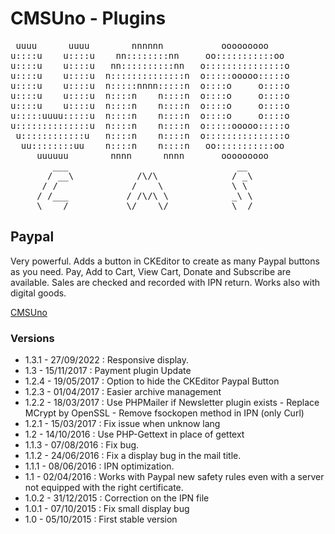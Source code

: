 CMSUno - Plugins
================

<pre>
 uuuu      uuuu        nnnnnn           ooooooooo
u::::u    u::::u    nn::::::::nn     oo:::::::::::oo
u::::u    u::::u   nn::::::::::nn   o:::::::::::::::o
u::::u    u::::u  n::::::::::::::n  o:::::ooooo:::::o
u::::u    u::::u  n:::::nnnn:::::n  o::::o     o::::o
u::::u    u::::u  n::::n    n::::n  o::::o     o::::o
u::::u    u::::u  n::::n    n::::n  o::::o     o::::o
u:::::uuuu:::::u  n::::n    n::::n  o::::o     o::::o
u::::::::::::::u  n::::n    n::::n  o:::::ooooo:::::o
 u::::::::::::u   n::::n    n::::n  o:::::::::::::::o
  uu::::::::uu    n::::n    n::::n   oo:::::::::::oo
     uuuuuu        nnnn      nnnn       ooooooooo
        ___                                __
       / __\            /\/\              / _\
      / /              /    \             \ \
     / /___           / /\/\ \            _\ \
     \____/           \/    \/            \__/
</pre>

## Paypal ##

Very powerful.
Adds a button in CKEditor to create  as many Paypal buttons as you need.
Pay, Add to Cart, View Cart, Donate and Subscribe are available.
Sales are checked and recorded with IPN return. Works also with digital goods.

[CMSUno](https://github.com/boiteasite/cmsuno)

### Versions ###

* 1.3.1 - 27/09/2022 : Responsive display.
* 1.3 - 15/11/2017 : Payment plugin Update
* 1.2.4 - 19/05/2017 : Option to hide the CKEditor Paypal Button
* 1.2.3 - 01/04/2017 : Easier archive management
* 1.2.2 - 18/03/2017 : Use PHPMailer if Newsletter plugin exists - Replace MCrypt by OpenSSL - Remove fsockopen method in IPN (only Curl)
* 1.2.1 - 15/03/2017 : Fix issue when unknow lang
* 1.2 - 14/10/2016 : Use PHP-Gettext in place of gettext
* 1.1.3 - 07/08/2016 : Fix bug.
* 1.1.2 - 24/06/2016 : Fix a display bug in the mail title.
* 1.1.1 - 08/06/2016 : IPN optimization.
* 1.1 - 02/04/2016 : Works with Paypal new safety rules even with a server not equipped with the right certificate.
* 1.0.2 - 31/12/2015 : Correction on the IPN file
* 1.0.1 - 07/10/2015 : Fix small display bug
* 1.0 - 05/10/2015 : First stable version